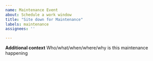 ```yaml
---
name: Maintenance Event
about: Schedule a work window
title: "Site down for Maintenance"
labels: maintenance
assignees: ''

---
```


<!--
start: 2022-02-24T13:00:00+10:00
end: 2022-02-24T14:00:00+10:00
expectedDown: homepage, schirmer-plex-server
-->

**Additional context**
Who/what/when/where/why is this maintenance happening
